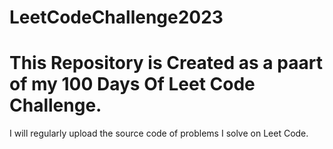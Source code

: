 # LeetCodeChallenge2023
# This Repository is Created as a paart of my 100 Days Of Leet Code Challenge.
I will regularly upload the source code of problems I solve on Leet Code.

